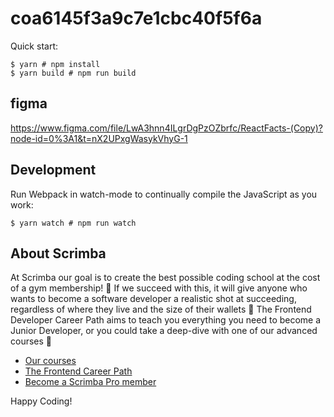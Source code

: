 # coa6145f3a9c7e1cbc40f5f6a

Quick start:

```
$ yarn # npm install
$ yarn build # npm run build
````
## figma 
https://www.figma.com/file/LwA3hnn4ILgrDgPzOZbrfc/ReactFacts-(Copy)?node-id=0%3A1&t=nX2UPxgWasykVhyG-1
## Development

Run Webpack in watch-mode to continually compile the JavaScript as you work:

```
$ yarn watch # npm run watch
```

## About Scrimba

At Scrimba our goal is to create the best possible coding school at the cost of a gym membership! 💜
If we succeed with this, it will give anyone who wants to become a software developer a realistic shot at succeeding, regardless of where they live and the size of their wallets 🎉
The Frontend Developer Career Path aims to teach you everything you need to become a Junior Developer, or you could take a deep-dive with one of our advanced courses 🚀

- [Our courses](https://scrimba.com/allcourses)
- [The Frontend Career Path](https://scrimba.com/learn/frontend)
- [Become a Scrimba Pro member](https://scrimba.com/pricing)

Happy Coding!
